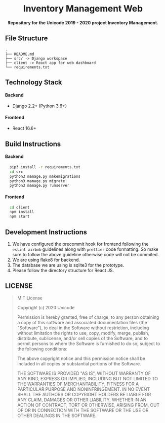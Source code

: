 <h1 align="center">Inventory Management Web</h1>

<h4 align='center'> Repository for the Unicode 2019 - 2020 project Inventory Management.</h4>

## File Structure

```
.
├── README.md
├── src/ -> Django workspace
├── client -> React app for web dashboard
└── requirements.txt
```

## Technology Stack

#### Backend

- Django 2.2+ (Python 3.6+)

#### Frontend

- React 16.6+

## Build Instructions

#### Backend

```bash
  pip3 install -r requirements.txt
  cd src
  python3 manage.py makemigrations
  python3 manage.py migrate
  python3 manage.py runserver
```

#### Frontend

```bash
  cd client
  npm install
  npm start
```

## Development Instructions

1. We have configured the precommit hook for frontend following the `eslint airbnb` guidelines along with `prettier` code formatting. So make sure to follow the above guideline otherwise code will not be commited.
2. We are using flake8 for backend.
3. The database we are using is sqlite3 for the prototype.
4. Please follow the directory structure for React JS.

## LICENSE

> MIT License
>
> Copyright (c) 2020 Unicode
>
> Permission is hereby granted, free of charge, to any person obtaining a copy of this software and associated documentation files (the "Software"), to deal in the Software without restriction, including without limitation the rights to use, copy, modify, merge, publish, distribute, sublicense, and/or sell copies of the Software, and to permit persons to whom the Software is furnished to do so, subject to the following conditions:
>
> The above copyright notice and this permission notice shall be included in all copies or substantial portions of the Software.
>
> THE SOFTWARE IS PROVIDED "AS IS", WITHOUT WARRANTY OF ANY KIND, EXPRESS OR IMPLIED, INCLUDING BUT NOT LIMITED TO THE WARRANTIES OF MERCHANTABILITY, FITNESS FOR A PARTICULAR PURPOSE AND NONINFRINGEMENT. IN NO EVENT SHALL THE AUTHORS OR COPYRIGHT HOLDERS BE LIABLE FOR ANY CLAIM, DAMAGES OR OTHER LIABILITY, WHETHER IN AN ACTION OF CONTRACT, TORT OR OTHERWISE, ARISING FROM, OUT OF OR IN CONNECTION WITH THE SOFTWARE OR THE USE OR OTHER DEALINGS IN THE SOFTWARE.
